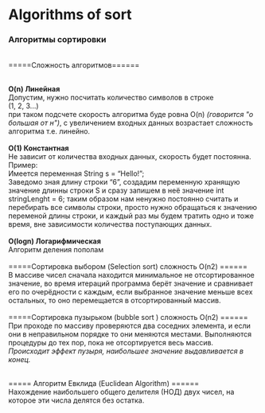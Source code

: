 # Algorithms of sort  
### Алгоритмы сортировки
</br>
=====Сложность алгоритмов======</br></br>

**O(n) Линейная**  
Допустим, нужно посчитать количество символов в строке</br>
(1, 2, 3...)</br>
при таком подсчете скорость алгоритма буде ровна O(n) *(говорится  "о большая от н")*, с увеличением входных данных возрастает сложность алгоритма т.е. линейно.</br></br> 
**O(1) Константная** 
</br>
Не зависит от количества входных данных, скорость будет постоянна.
Пример: </br>
Имеется переменная String s = “Hello!”; </br>
Заведомо зная длину строки “6”, создадим переменную хранящую значение длинны строки S и сразу запишем в неё значение int stringLenght = 6; таким образом нам ненужно постоянно считать и перебирать все символы строки, просто нужно обращаться к значению переменой длины строки, и каждый раз мы будем тратить одно и тоже время, вне зависимости количества поступающих данных.</br></br>
**O(logn) Логарифмическая**
</br>
Алгоритм деления пополам  </br></br>
=====Сортировка выбором (Selection sort) сложность O(n2) ====== </br>
В массиве чисел сначала находится минимальное не отсортированное значение, во время итераций программа берёт значение и сравнивает его по очерёдности с каждым, если выбранное значение меньше всех остальных, то оно перемещается в отсортированный массив. </br></br>
=====Сортировка пузырьком (bubble sort ) сложность O(n2) ====== </br>
При проходе по массиву проверяются два соседних элемента, и если они в неправильном порядке то они меняются местами. Выполняются процедуры до тех пор, пока не отсортируется весь массив. </br> *Происходит эффект пузыря, наибольшее значение выдавливается в конец.*</br></br> 

===== Алгоритм Евклида (Euclidean Algorithm) ====== </br>
Нахождение наибольшего общего делителя (НОД) двух чисел, на которое эти числа делятся без остатка.</br>

